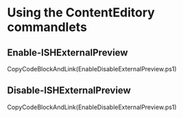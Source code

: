 # Using the ContentEditory commandlets

##  Enable-ISHExternalPreview
CopyCodeBlockAndLink(EnableDisableExternalPreview.ps1)

##  Disable-ISHExternalPreview
CopyCodeBlockAndLink(EnableDisableExternalPreview.ps1)
